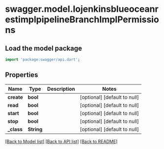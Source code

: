 # swagger.model.IojenkinsblueoceanrestimplpipelineBranchImplPermissions

## Load the model package
```dart
import 'package:swagger/api.dart';
```

## Properties
Name | Type | Description | Notes
------------ | ------------- | ------------- | -------------
**create** | **bool** |  | [optional] [default to null]
**read** | **bool** |  | [optional] [default to null]
**start** | **bool** |  | [optional] [default to null]
**stop** | **bool** |  | [optional] [default to null]
**_class** | **String** |  | [optional] [default to null]

[[Back to Model list]](../README.md#documentation-for-models) [[Back to API list]](../README.md#documentation-for-api-endpoints) [[Back to README]](../README.md)


